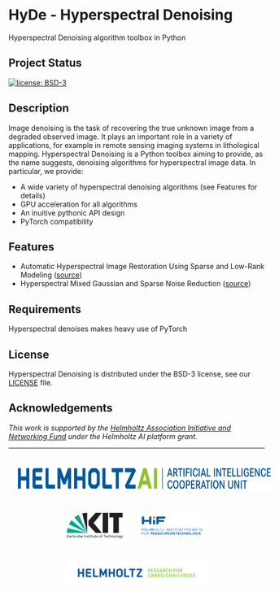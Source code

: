 # HyDe - Hyperspectral Denoising

Hyperspectral Denoising algorithm toolbox in Python

Project Status
--------------

[![license: BSD-3](https://img.shields.io/badge/License-BSD3-blue.svg)](https://opensource.org/licenses/BSD-3-Clause)

Description
-----------

Image denoising is the task of recovering the true unknown image from a degraded observed image. It plays an important role in a variety of applications, for example in remote sensing imaging systems in lithological mapping. Hyperspectral Denoising is a Python toolbox aiming to provide, as the name suggests, denoising algorithms for hyperspectral image data. In particular, we provide:

* A wide variety of hyperspectral denoising algorithms (see Features for details)
* GPU acceleration for all algorithms
* An inuitive pythonic API design
* PyTorch compatibility

Features
--------

* Automatic Hyperspectral Image Restoration Using Sparse and Low-Rank Modeling ([source](https://ieeexplore.ieee.org/document/8098642))
* Hyperspectral Mixed Gaussian and Sparse Noise Reduction ([source](https://ieeexplore.ieee.org/document/8760540))

Requirements
------------

Hyperspectral denoises makes heavy use of PyTorch

License
-------

Hyperspectral Denoising is distributed under the BSD-3 license, see our [LICENSE](LICENSE) file.

Acknowledgements
----------------

*This work is supported by the [Helmholtz Association Initiative and
Networking Fund](https://www.helmholtz.de/en/about_us/the_association/initiating_and_networking/)
under the Helmholtz AI platform grant.*

---

<div align="center">
    <a href="https://www.helmholtz.ai/"><img src="logos/helmholtzai_logo.jpg" height="50px" hspace="3%" vspace="20px"></a><a href="http://www.kit.edu/english/index.php"><img src="logos/kit_logo.svg" height="50px" hspace="3%" vspace="20px"></a><a href="https://www.hzdr.de/db/Cms?pOid=32948&pNid=2423"><img src="logos/hif_logo.png" height="50px" hspace="3%" vspace="20px"></a><a href="https://www.helmholtz.de/en/"><img src="logos/helmholtz_logo.svg" height="50px" hspace="3%" vspace="20px"></a>
</div>

